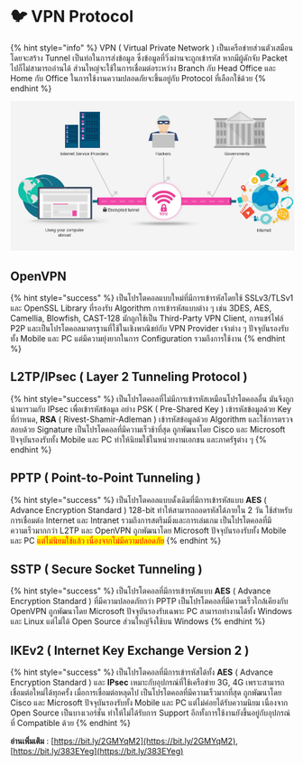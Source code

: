 # 🐦 VPN Protocol

{% hint style="info" %}
VPN ( Virtual Private Network ) เป็นเครือข่ายส่วนตัวเสมือน โดยจะสร้าง Tunnel เป็นท่อในการส่งข้อมูล ซึ่งข้อมูลที่วิ่งผ่านจะถูกเข้ารหัส หากมีผู้ดักจับ Packet ไปก็ไม่สามารถอ่านได้ ส่วนใหญ่จะใช้ในการเชื่อมต่อระหว่าง Branch กับ Head Office และ Home กับ Office ในการใช้งานความปลอดภัยจะขึ้นอยู่กับ Protocol ที่เลือกใช้ด้วย
{% endhint %}

![VPN-01.jpg](../../.gitbook/assets/vpn-01.jpg)

## **OpenVPN**

{% hint style="success" %}
เป็นโปรโตคอลแบบใหม่ที่มีการเข้ารหัสโดยใช้ SSLv3/TLSv1 และ OpenSSL Library ที่รองรับ Algorithm การเข้ารหัสแบบต่าง ๆ เช่น 3DES, AES, Camellia, Blowfish, CAST-128 มักถูกใช้เป็น Third-Party VPN Client, การแชร์ไฟล์ P2P และเป็นโปรโตคอลมาตรฐานที่ใช้ในเชิงพาณิชย์กับ VPN Provider เจ้าต่าง ๆ ปัจจุบันรองรับทั้ง Mobile และ PC แต่มีความยุ่งยากในการ Configuration รวมถึงการใช้งาน
{% endhint %}

## **L2TP/IPsec ( Layer 2 Tunneling Protocol )**

{% hint style="success" %}
เป็นโปรโตคอลที่ไม่มีการเข้ารหัสเหมือนโปรโตคอลอื่น มันจึงถูกนำมารวมกับ IPsec เพื่อเข้ารหัสข้อมูล อย่าง PSK ( Pre-Shared Key ) เข้ารหัสข้อมูลด้วย Key ที่กำหนด, **RSA** ( Rivest-Shamir-Adleman ) เข้ารหัสข้อมูลด้วย Algorithm และใช้การตรวจสอบด้วย Signature เป็นโปรโตคอลที่มีความเร็วช้าที่สุด ถูกพัฒนาโดย Cisco และ Microsoft ปัจจุบันรองรับทั้ง Mobile และ PC ทำให้นิยมใช้ในหน่วยงานเอกชน และภาครัฐต่าง ๆ
{% endhint %}

## **PPTP ( Point-to-Point Tunneling )**&#x20;

{% hint style="success" %}
เป็นโปรโตคอลแบบดั้งเดิมที่มีการเข้ารหัสแบบ **AES** ( Advance Encryption Standard ) 128-bit ทำให้สามารถถอดรหัสได้ภายใน 2 วัน ใช้สำหรับการเชื่อมต่อ Internet และ Intranet รวมถึงการสตรีมมิ่งและการเล่มเกม เป็นโปรโตคอลที่มีความเร็วมากกว่า L2TP และ OpenVPN ถูกพัฒนาโดย Microsoft ปัจจุบันรองรับทั้ง Mobile และ PC <mark style="color:red;">แต่ไม่นิยมใช้แล้ว เนื่องจากไม่มีความปลอดภัย</mark>
{% endhint %}

## **SSTP ( Secure Socket Tunneling )**

{% hint style="success" %}
เป็นโปรโตคอลที่มีการเข้ารหัสแบบ **AES** ( Advance Encryption Standard ) ที่มีความปลอดภัยกว่า PPTP เป็นโปรโตคอลที่มีความเร็วใกล้เคียงกับ OpenVPN ถูกพัฒนาโดย Microsoft ปัจจุบันรองรับเฉพาะ PC สามารถทำงานได้ทั้ง Windows และ Linux แต่ไม่ได้ Open Source ส่วนใหญ่จึงใช้บน Windows
{% endhint %}

## **IKEv2 ( Internet Key Exchange Version 2 )**

{% hint style="success" %}
เป็นโปรโตคอลที่มีการเข้ารหัสได้ทั้ง **AES** ( Advance Encryption Standard ) และ **IPsec** เหมาะกับอุปกรณ์ที่ใช้เครือข่าย 3G, 4G เพราะสามารถเชื่อมต่อใหม่ได้ทุกครั้ง เมื่อการเชื่อมต่อหลุดไป เป็นโปรโตคอลที่มีความเร็วมากที่สุด ถูกพัฒนาโดย Cisco และ Microsoft ปัจจุบันรองรับทั้ง Mobile และ PC แต่ไม่ค่อยได้รับความนิยม เนื่องจาก Open Source เป็นบางเวอร์ชั่น ทำให้ไม่ได้รับการ Support อีกทั้งการใช้งานยังขึ้นอยู่กับอุปกรณ์ที่ Compatible ด้วย
{% endhint %}

**อ่านเพิ่มเติม** : [https://bit.ly/2GMYqM2](https://bit.ly/2GMYqM2), [https://bit.ly/383EYeg](https://bit.ly/383EYeg)
